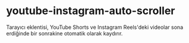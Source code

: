 # youtube-instagram-auto-scroller
Tarayıcı eklentisi, YouTube Shorts ve Instagram Reels'deki videolar sona erdiğinde bir sonrakine otomatik olarak kaydırır.
